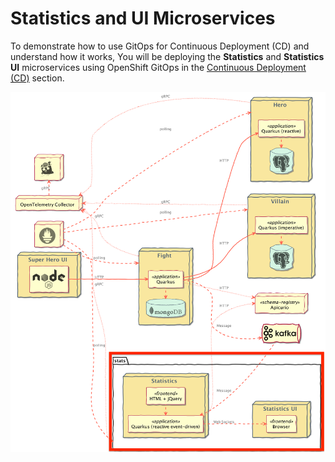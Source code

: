 # Statistics and UI Microservices

To demonstrate how to use GitOps for Continuous Deployment (CD) and understand how it works, You will be deploying the **Statistics** and **Statistics UI** microservices using OpenShift GitOps in the [Continuous Deployment (CD)](../continuous-deployment/gitops.md) section.

![Architecture](image/statistics-microservice-deployment/architecture.png)
